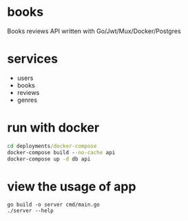# books
Books reviews API written with Go/Jwt/Mux/Docker/Postgres

# services
- users
- books
- reviews
- genres

# run with docker
```cmd
cd deployments/docker-compose
docker-compose build --no-cache api
docker-compose up -d db api
```

# view the usage of app
```
go build -o server cmd/main.go
./server --help
```
